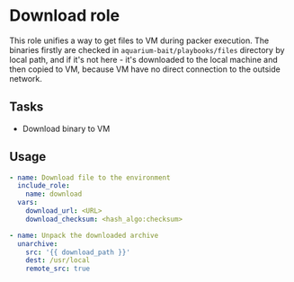 # Download role

This role unifies a way to get files to VM during packer execution. The binaries firstly are
checked in `aquarium-bait/playbooks/files` directory by local path, and if it's not here - it's
downloaded to the local machine and then copied to VM, because VM have no direct connection to the
outside network.

## Tasks

* Download binary to VM

## Usage

```yaml
- name: Download file to the environment
  include_role:
    name: download
  vars:
    download_url: <URL>
    download_checksum: <hash_algo:checksum>

- name: Unpack the downloaded archive
  unarchive:
    src: '{{ download_path }}'
    dest: /usr/local
    remote_src: true
```
